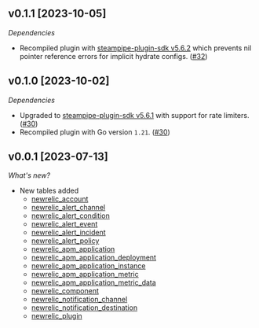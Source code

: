 ## v0.1.1 [2023-10-05]

_Dependencies_

- Recompiled plugin with [steampipe-plugin-sdk v5.6.2](https://github.com/turbot/steampipe-plugin-sdk/blob/main/CHANGELOG.md#v562-2023-10-03) which prevents nil pointer reference errors for implicit hydrate configs. ([#32](https://github.com/turbot/steampipe-plugin-newrelic/pull/32))

## v0.1.0 [2023-10-02]

_Dependencies_

- Upgraded to [steampipe-plugin-sdk v5.6.1](https://github.com/turbot/steampipe-plugin-sdk/blob/main/CHANGELOG.md#v561-2023-09-29) with support for rate limiters. ([#30](https://github.com/turbot/steampipe-plugin-newrelic/pull/30))
- Recompiled plugin with Go version `1.21`. ([#30](https://github.com/turbot/steampipe-plugin-newrelic/pull/30))

## v0.0.1 [2023-07-13]

_What's new?_

- New tables added
  - [newrelic_account](https://hub.steampipe.io/plugins/turbot/newrelic/tables/newrelic_account)
  - [newrelic_alert_channel](https://hub.steampipe.io/plugins/turbot/newrelic/tables/newrelic_alert_channel)
  - [newrelic_alert_condition](https://hub.steampipe.io/plugins/turbot/newrelic/tables/newrelic_alert_condition)
  - [newrelic_alert_event](https://hub.steampipe.io/plugins/turbot/newrelic/tables/newrelic_alert_event)
  - [newrelic_alert_incident](https://hub.steampipe.io/plugins/turbot/newrelic/tables/newrelic_alert_incident)
  - [newrelic_alert_policy](https://hub.steampipe.io/plugins/turbot/newrelic/tables/newrelic_alert_policy)
  - [newrelic_apm_application](https://hub.steampipe.io/plugins/turbot/newrelic/tables/newrelic_apm_application)
  - [newrelic_apm_application_deployment](https://hub.steampipe.io/plugins/turbot/newrelic/tables/newrelic_apm_application_deployment)
  - [newrelic_apm_application_instance](https://hub.steampipe.io/plugins/turbot/newrelic/tables/newrelic_apm_application_instance)
  - [newrelic_apm_application_metric](https://hub.steampipe.io/plugins/turbot/newrelic/tables/newrelic_apm_application_metric)
  - [newrelic_apm_application_metric_data](https://hub.steampipe.io/plugins/turbot/newrelic/tables/newrelic_apm_application_metric_data)
  - [newrelic_component](https://hub.steampipe.io/plugins/turbot/newrelic/tables/newrelic_component)
  - [newrelic_notification_channel](https://hub.steampipe.io/plugins/turbot/newrelic/tables/newrelic_notification_channel)
  - [newrelic_notification_destination](https://hub.steampipe.io/plugins/turbot/newrelic/tables/newrelic_notification_destination)
  - [newrelic_plugin](https://hub.steampipe.io/plugins/turbot/newrelic/tables/newrelic_plugin)
